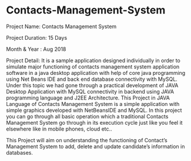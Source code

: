 # Contacts-Management-System
Project Name: Contacts Management System

Project Duration: 15 Days

Month & Year :  Aug 2018



Project Detail: It is a sample application designed individually in order to simulate major functioning of contacts management system application software in a java desktop application with help of core java programming using Net Beans IDE and back end database connectivity with MySQL. Under this topic we had gone through a practical development of JAVA Desktop Application with MySQL connectivity in backend using JAVA programming language and J2EE Architecture. This Project in JAVA Language of Contacts Management System is a simple application with simple graphics developed with NetBeansIDE and MySQL. In this project you can go through all basic operation which a traditional Contacts Management System go through in its execution cycle just like you feel it elsewhere like in mobile phones, cloud etc..

This Project will aim on understanding the functioning of Contact’s Management System to add, delete and update candidate’s information in databases.
